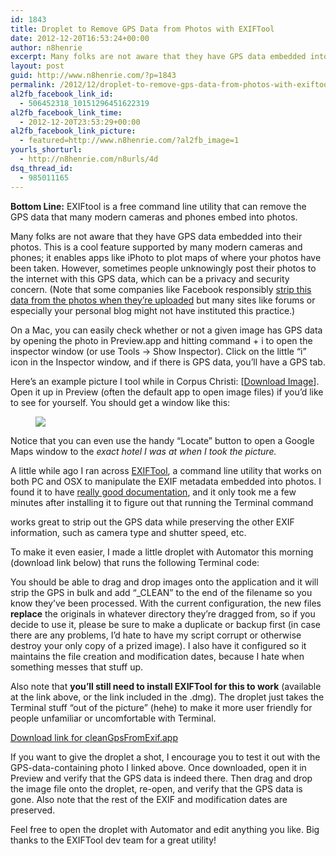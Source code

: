 ```yaml
---
id: 1843
title: Droplet to Remove GPS Data from Photos with EXIFTool
date: 2012-12-20T16:53:24+00:00
author: n8henrie
excerpt: Many folks are not aware that they have GPS data embedded into their photos. This is a cool feature supported by many modern cameras and phones; it enables apps like iPhoto to plot maps of where your photos have been taken. However, sometimes people unknowingly post their photos to the internet with this GPS data, which can be a privacy and security concern.
layout: post
guid: http://www.n8henrie.com/?p=1843
permalink: /2012/12/droplet-to-remove-gps-data-from-photos-with-exiftool/
al2fb_facebook_link_id:
  - 506452318_10151296451622319
al2fb_facebook_link_time:
  - 2012-12-20T23:53:29+00:00
al2fb_facebook_link_picture:
  - featured=http://www.n8henrie.com/?al2fb_image=1
yourls_shorturl:
  - http://n8henrie.com/n8urls/4d
dsq_thread_id:
  - 985011165
---
```

**Bottom Line:** EXIFtool is a free command line utility that can remove the GPS data that many modern cameras and phones embed into photos.
  
<!--more-->

Many folks are not aware that they have GPS data embedded into their photos. This is a cool feature supported by many modern cameras and phones; it enables apps like iPhoto to plot maps of where your photos have been taken. However, sometimes people unknowingly post their photos to the internet with this GPS data, which can be a privacy and security concern. (Note that some companies like Facebook responsibly [strip this data from the photos when they&#8217;re uploaded](http://www.windowsitpro.com/blog/security-blog-12/socialmedia/facebook-handles-image-exif-data-141543#/0) but many sites like forums or especially your personal blog might not have instituted this practice.)

On a Mac, you can easily check whether or not a given image has GPS data by opening the photo in Preview.app and hitting command + i to open the inspector window (or use Tools -> Show Inspector). Click on the little &#8220;i&#8221; icon in the Inspector window, and if there is GPS data, you&#8217;ll have a GPS tab.

Here&#8217;s an example picture I tool while in Corpus Christi: [[Download Image](http://cl.ly/image/1p3Y1v3q1e0r)]. Open it up in Preview (often the default app to open image files) if you&#8217;d like to see for yourself. You should get a window like this:<figure> 

![](http://n8henrie.com/wp-content/uploads/2012/12/20121220-ScreenShot-50.jpg)</figure> 

Notice that you can even use the handy &#8220;Locate&#8221; button to open a Google Maps window to the _exact hotel I was at when I took the picture._

A little while ago I ran across [EXIFTool](http://www.sno.phy.queensu.ca/~phil/exiftool/), a command line utility that works on both PC and OSX to manipulate the EXIF metadata embedded into photos. I found it to have [really good documentation](http://www.sno.phy.queensu.ca/~phil/exiftool/exiftool_pod.html "EXIFTool Man Page"), and it only took me a few minutes after installing it to figure out that running the Terminal command



works great to strip out the GPS data while preserving the other EXIF information, such as camera type and shutter speed, etc.

To make it even easier, I made a little droplet with Automator this morning (download link below) that runs the following Terminal code:



You should be able to drag and drop images onto the application and it will strip the GPS in bulk and add &#8220;_CLEAN&#8221; to the end of the filename so you know they&#8217;ve been processed. With the current configuration, the new files **replace** the originals in whatever directory they&#8217;re dragged from, so if you decide to use it, please be sure to make a duplicate or backup first (in case there are any problems, I&#8217;d hate to have my script corrupt or otherwise destroy your only copy of a prized image). I also have it configured so it maintains the file creation and modification dates, because I hate when something messes that stuff up.

Also note that **you&#8217;ll still need to install EXIFTool for this to work** (available at the link above, or the link included in the .dmg). The droplet just takes the Terminal stuff &#8220;out of the picture&#8221; (hehe) to make it more user friendly for people unfamiliar or uncomfortable with Terminal.

[Download link for cleanGpsFromExif.app](http://n8henrie.com/wp-content/uploads/2012/12/cleanGPSFromEXIF.dmg)

If you want to give the droplet a shot, I encourage you to test it out with the GPS-data-containing photo I linked above. Once downloaded, open it in Preview and verify that the GPS data is indeed there. Then drag and drop the image file onto the droplet, re-open, and verify that the GPS data is gone. Also note that the rest of the EXIF and modification dates are preserved.

Feel free to open the droplet with Automator and edit anything you like. Big thanks to the EXIFTool dev team for a great utility!
